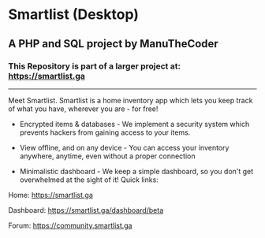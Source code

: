 # Smartlist (Desktop)
## A PHP and SQL project by ManuTheCoder
### This Repository is part of a larger project at: https://smartlist.ga
---
Meet Smartlist.
Smartlist is a home inventory app which lets you keep track of what you have, wherever you are - for free!
* Encrypted items & databases - We implement a security system which prevents hackers from gaining access to your items.

* View offline, and on any device - You can access your inventory anywhere, anytime, even without a proper connection

* Minimalistic dashboard - We keep a simple dashboard, so you don't get overwhelmed at the sight of it!
Quick links: 

Home: https://smartlist.ga 

Dashboard: https://smartlist.ga/dashboard/beta

Forum: https://community.smartlist.ga
